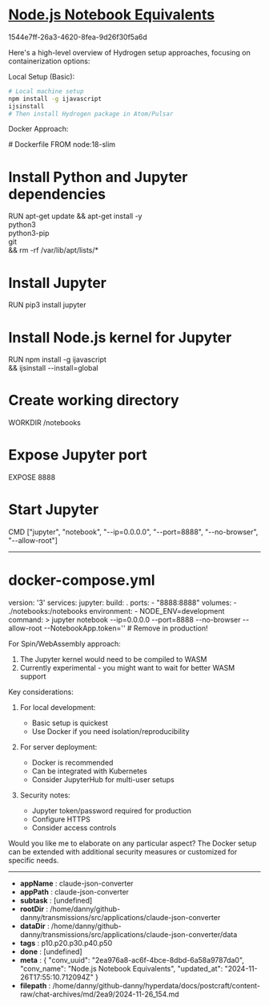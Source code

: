 # [Node.js Notebook Equivalents](https://claude.ai/chat/2ea976a8-ac6f-4bce-8dbd-6a58a9787da0)

1544e7ff-26a3-4620-8fea-9d26f30f5a6d

 Here's a high-level overview of Hydrogen setup approaches, focusing on containerization options:

Local Setup (Basic):
```bash
# Local machine setup
npm install -g ijavascript
ijsinstall
# Then install Hydrogen package in Atom/Pulsar
```

Docker Approach:



<antArtifact identifier="hydrogen-docker" type="application/vnd.ant.code" language="dockerfile" title="Hydrogen Docker Configuration">
# Dockerfile
FROM node:18-slim

# Install Python and Jupyter dependencies
RUN apt-get update && apt-get install -y \
    python3 \
    python3-pip \
    git \
    && rm -rf /var/lib/apt/lists/*

# Install Jupyter
RUN pip3 install jupyter

# Install Node.js kernel for Jupyter
RUN npm install -g ijavascript \
    && ijsinstall --install=global

# Create working directory
WORKDIR /notebooks

# Expose Jupyter port
EXPOSE 8888

# Start Jupyter
CMD ["jupyter", "notebook", "--ip=0.0.0.0", "--port=8888", "--no-browser", "--allow-root"]

---
# docker-compose.yml
version: '3'
services:
  jupyter:
    build: .
    ports:
      - "8888:8888"
    volumes:
      - ./notebooks:/notebooks
    environment:
      - NODE_ENV=development
    command: >
      jupyter notebook
      --ip=0.0.0.0
      --port=8888
      --no-browser
      --allow-root
      --NotebookApp.token=''  # Remove in production!
</antArtifact>

For Spin/WebAssembly approach:
1. The Jupyter kernel would need to be compiled to WASM
2. Currently experimental - you might want to wait for better WASM support

Key considerations:
1. For local development:
   - Basic setup is quickest
   - Use Docker if you need isolation/reproducibility

2. For server deployment:
   - Docker is recommended
   - Can be integrated with Kubernetes
   - Consider JupyterHub for multi-user setups

3. Security notes:
   - Jupyter token/password required for production
   - Configure HTTPS
   - Consider access controls

Would you like me to elaborate on any particular aspect? The Docker setup can be extended with additional security measures or customized for specific needs.

---

* **appName** : claude-json-converter
* **appPath** : claude-json-converter
* **subtask** : [undefined]
* **rootDir** : /home/danny/github-danny/transmissions/src/applications/claude-json-converter
* **dataDir** : /home/danny/github-danny/transmissions/src/applications/claude-json-converter/data
* **tags** : p10.p20.p30.p40.p50
* **done** : [undefined]
* **meta** : {
  "conv_uuid": "2ea976a8-ac6f-4bce-8dbd-6a58a9787da0",
  "conv_name": "Node.js Notebook Equivalents",
  "updated_at": "2024-11-26T17:55:10.712094Z"
}
* **filepath** : /home/danny/github-danny/hyperdata/docs/postcraft/content-raw/chat-archives/md/2ea9/2024-11-26_154.md